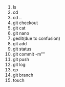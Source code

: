 1. ls
2. cd
3. cd ..
4. git checkout
5. git cat
6. git nano
7. gedit(due to confusion)
8. git add
9. git status
10. git commit -m""
11. git push
12. git log
13. cp
14. git branch
15. touch
